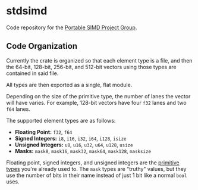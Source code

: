 # stdsimd

Code repository for the [Portable SIMD Project Group](https://github.com/rust-lang/project-portable-simd).

## Code Organization

Currently the crate is organized so that each element type is a file, and then the 64-bit, 128-bit, 256-bit, and 512-bit vectors using those types are contained in said file.

All types are then exported as a single, flat module.

Depending on the size of the primitive type, the number of lanes the vector will have varies. For example, 128-bit vectors have four `f32` lanes and two `f64` lanes.

The supported element types are as follows:
* **Floating Point:** `f32`, `f64`
* **Signed Integers:** `i8`, `i16`, `i32`, `i64`, `i128`, `isize`
* **Unsigned Integers:** `u8`, `u16`, `u32`, `u64`, `u128`, `usize`
* **Masks:** `mask8`, `mask16`, `mask32`, `mask64`, `mask128`, `masksize`

Floating point, signed integers, and unsigned integers are the [primitive types](https://doc.rust-lang.org/core/primitive/index.html) you're already used to.
The `mask` types are "truthy" values, but they use the number of bits in their name instead of just 1 bit like a normal `bool` uses.
